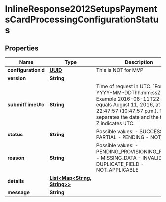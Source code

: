 
# InlineResponse2012SetupsPaymentsCardProcessingConfigurationStatus

## Properties
Name | Type | Description | Notes
------------ | ------------- | ------------- | -------------
**configurationId** | [**UUID**](UUID.md) | This is NOT for MVP |  [optional]
**version** | **String** |  |  [optional]
**submitTimeUtc** | **String** | Time of request in UTC. &#x60;Format: YYYY-MM-DDThh:mm:ssZ&#x60;  Example 2016-08-11T22:47:57Z equals August 11, 2016, at 22:47:57 (10:47:57 p.m.). The T separates the date and the time. The Z indicates UTC.  |  [optional]
**status** | **String** | Possible values: - SUCCESS - PARTIAL - PENDING - NOT_SETUP |  [optional]
**reason** | **String** | Possible values: - PENDING_PROVISIONING_PROCESS - MISSING_DATA - INVALID_DATA - DUPLICATE_FIELD - NOT_APPLICABLE |  [optional]
**details** | [**List&lt;Map&lt;String, String&gt;&gt;**](Map.md) |  |  [optional]
**message** | **String** |  |  [optional]



